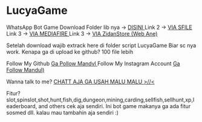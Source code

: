 # LucyaGame
WhatsApp Bot Game
Download Folder lib nya -> <a href="https://apkadmin.com/tgv5edhmrw7u/lib.zip.html"> DISINI </a>
Link 2  ->  <a href="https://sfile.mobi/bASXUYBuX67"> VIA SFILE </a>
Link 3  ->  <a href="https://www.mediafire.com/file/5qhlc991nf1bwwg/lib.zip/file7"> VIA MEDIAFIRE </a>
Link 3  ->  <a href="https://itszidanzfa24.com/file/lib.zip"> VIA ZidanStore (Web Ane) </a>

Setelah download wajib extrack here di folder script LucyaGame Biar sc nya work.
Kenapa ga di upload ke github? 100 file lebih 

Follow My Github <a href="https://github.com/TzyPro"> Ga Pollow Mandvl </a>
Follow My Instagram Account <a href="https://instagram.com/_zidanfadilaharsa"> Ga Follow Mandul) </a>

Wanna talk to me?
<a href="https://wa.me/77472105089"> CHATT AJA GA USAH MALU MALU >//< </a>
  
Fitur? slot,spinslot,shot,hunt,fish,dig,dungeon,mining,carding,sellfish,sellhunt,xp,leaderboard, and others cek aja sendiri. Ini bot game makanya ga ada fitur sosmed dll. kalau mau tambahin aja sendiri :)
